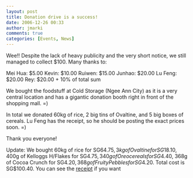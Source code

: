 ```yaml
---
layout: post
title: Donation drive is a success!
date: 2006-12-26 00:33
author: jmarki
comments: true
categories: [Events, News]
---
```

Wee!! Despite the lack of heavy publicity and the very short notice, we still managed to collect $100. Many thanks to:

Mei Hua: $5.00
Kevin: $10.00
Ruiwen: $15.00
Junhao: $20.00
Lu Feng: $20.00
Rey: $20.00 + 10% of total sum

We bought the foodstuff at Cold Storage (Ngee Ann City) as it is a very central location and has a gigantic donation booth right in front of the shopping mall. =)

In total we donated 60kg of rice,  2 big tins of Ovaltine, and 5 big boxes of cereals. Lu Feng has the receipt, so he should be posting the exact prices soon. =)

Thank you everyone!

Update: We bought 60kg of rice for SG$64.75, 3kg of Ovaltine for SG$18.10, 400g of Kelloggs H/Flakes for SG$4.75, 340g of Oreo cereals for SG$4.40, 368g of Cocoa Crunch for SG$4.20, 368g of Fruity Pebbles for SG$4.20. Total cost is SG$100.40. You can see the <a href="http://linuxnus.org/wp-content/uploads/2006/12/lf_receipt.JPG">receipt</a> if you want
